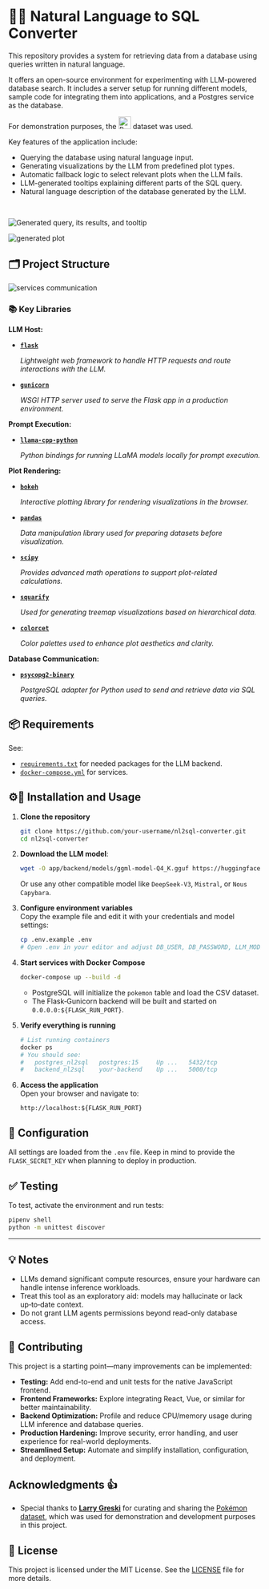 # 🔎🤖 Natural Language to SQL Converter

This repository provides a system for retrieving data from a database using queries written in natural language.

It offers an open-source environment for experimenting with LLM-powered database search. It includes a server setup for running different models, sample code for integrating them into applications, and a Postgres service as the database.

For demonstration purposes, the <a href="https://github.com/lgreski/pokemonData/blob/master/Pokemon.csv"><img src="doc/images/pokemon-logo.svg" alt="Pokémon" height="25"></a> dataset was used.

Key features of the application include:
- Querying the database using natural language input.
- Generating visualizations by the LLM from predefined plot types.
- Automatic fallback logic to select relevant plots when the LLM fails.
- LLM-generated tooltips explaining different parts of the SQL query.
- Natural language description of the database generated by the LLM.

<br>

![Generated query, its results, and tooltip](doc/images/001-overall-usage.png)
<br>

![generated plot](doc/images/002-plot.png)

## 🗂️ Project Structure

![services communication](doc/images/services-communication.png)

### 📚 Key Libraries

**LLM Host:**

- [**`flask`**](https://flask.palletsprojects.com/)
  
  _Lightweight web framework to handle HTTP requests and route interactions with the LLM._

- [**`gunicorn`**](https://gunicorn.org/)
  
  _WSGI HTTP server used to serve the Flask app in a production environment._

**Prompt Execution:**

- [**`llama-cpp-python`**](https://github.com/abetlen/llama-cpp-python)
  
  _Python bindings for running LLaMA models locally for prompt execution._

**Plot Rendering:**

- [**`bokeh`**](https://docs.bokeh.org/en/latest/)
  
  _Interactive plotting library for rendering visualizations in the browser._

- [**`pandas`**](https://pandas.pydata.org/)
  
  _Data manipulation library used for preparing datasets before visualization._

- [**`scipy`**](https://scipy.org/)
  
  _Provides advanced math operations to support plot-related calculations._

- [**`squarify`**](https://github.com/laserson/squarify)
  
  _Used for generating treemap visualizations based on hierarchical data._

- [**`colorcet`**](https://colorcet.holoviz.org/)
  
  _Color palettes used to enhance plot aesthetics and clarity._

**Database Communication:**

- [**`psycopg2-binary`**](https://www.psycopg.org/docs/)
  
  _PostgreSQL adapter for Python used to send and retrieve data via SQL queries._


## 📦 Requirements

See:
- [`requirements.txt`](requirements.txt) for needed packages for the LLM backend.
- [`docker-compose.yml`](docker-compose.yml) for services.

## ⚙️🔨 Installation and Usage
1. **Clone the repository**
    ```bash
    git clone https://github.com/your-username/nl2sql-converter.git
    cd nl2sql-converter
    ```
1. **Download the LLM model**:
    ```bash
    wget -O app/backend/models/ggml-model-Q4_K.gguf https://huggingface.co/NousResearch/Nous-Capybara-7B-V1-GGUF/resolve/e6263e5fabbdcd2d682364c66ecf54b65f25aa39/ggml-model-Q4_K.gguf?download=true
    ```
    Or use any other compatible model like `DeepSeek-V3`, `Mistral`, or `Nous Capybara`.

1. **Configure environment variables**  
   Copy the example file and edit it with your credentials and model settings: 
   ```bash
   cp .env.example .env
   # Open .env in your editor and adjust DB_USER, DB_PASSWORD, LLM_MODEL_NAME, etc.
   ```
1. **Start services with Docker Compose**  
   ```bash
   docker-compose up --build -d
   ```
   - PostgreSQL will initialize the `pokemon` table and load the CSV dataset.  
   - The Flask‐Gunicorn backend will be built and started on `0.0.0.0:${FLASK_RUN_PORT}`.
4. **Verify everything is running**  
   ```bash
   # List running containers
   docker ps
   # You should see:
   #   postgres_nl2sql   postgres:15     Up ...   5432/tcp
   #   backend_nl2sql    your-backend    Up ...   5000/tcp
   ```

5. **Access the application**  
   Open your browser and navigate to:  
   ```
   http://localhost:${FLASK_RUN_PORT}
   ```
## 🔧 Configuration

All settings are loaded from the `.env` file. Keep in mind to provide the `FLASK_SECRET_KEY` when planning to deploy in production.

## ✅ Testing

To test, activate the environment and run tests:

```bash
pipenv shell
python -m unittest discover
```
---

## 💡 Notes

- LLMs demand significant compute resources, ensure your hardware can handle intense inference workloads.  
- Treat this tool as an exploratory aid: models may hallucinate or lack up‑to‑date context.
- Do not grant LLM agents permissions beyond read-only database access.

## 🧩 Contributing
This project is a starting point—many improvements can be implemented:
- **Testing:** Add end-to-end and unit tests for the native JavaScript frontend.  
- **Frontend Frameworks:** Explore integrating React, Vue, or similar for better maintainability.  
- **Backend Optimization:** Profile and reduce CPU/memory usage during LLM inference and database queries.  
- **Production Hardening:** Improve security, error handling, and user experience for real-world deployments.  
- **Streamlined Setup:** Automate and simplify installation, configuration, and deployment.

## Acknowledgments 👍

- Special thanks to **[Larry Greski](https://github.com/lgreski)** for curating and sharing the [Pokémon dataset](https://github.com/lgreski/pokemonData/blob/master/Pokemon.csv), which was used for demonstration and development purposes in this project.

## 📜 License
This project is licensed under the MIT License. See the [LICENSE](LICENSE) file for more details.
